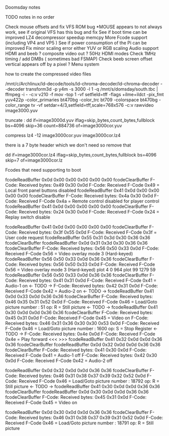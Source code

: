 Doomsday notes




TODO notes in no order

Check mouse offsets and fix VFS ROM bug
*MOUSE appears to not always work, see if original VFS has this bug and fix
See if boot time can be improved
LZ4 decompressor speedup memcpy
More Fcode support (including VP4 and VP5 )
See if power consumption of the Pi can be improved
Fix minor scaling error either YUV or RGB scaling
Audio support HDMI and beeb ?
composite video out ?
50Hz HDMI modes
Check 1MHz timing / add DMBs ( sometimes bad FSMAP)
Check beeb screen offset vertical appears off by a pixel ?
Menu system



how to create the compressed video files

 /mnt/c/Archlinux/ld-decode/tools/ld-chroma-decoder/ld-chroma-decoder --decoder transform3d -p y4m -s 3000 -l 1 -q /mnt/s/domsday/south.tbc  | ffmpeg -i - -c:v v210 -f mov -top 1 -vf setfield=tff -flags +ilme+ildct -pix_fmt yuv422p -color_primaries bt470bg -color_trc bt709 -colorspace bt470bg -color_range tv -vf setdar=4/3,setfield=tff,scale=768x576 -c:v rawvideo image3000.yuv


truncate :
dd if=image3000d.yuv iflag=skip_bytes,count_bytes,fullblock bs=4096 skip=36 count=884736 of=image3000cor.yuv

compress
lz4 -12 image3000cor.yuv image3000cor.lz4

there is a 7 byte header which we don't need so remove that

dd if=image3000cor.lz4 iflag=skip_bytes,count_bytes,fullblock bs=4096 skip=7 of=image3000cor.lz


Fcodes that need supporting to boot

fcodeReadBuffer
 0x0d 0x00 0x00 0x00 0x00 0x00 fcodeClearBuffer
F-Code: Received bytes: 0x49 0x30 0x0d
F-Code: Received F-Code 0x49 = Local front panel buttons disabled
fcodeReadBuffer
 0x41 0x0d 0x00 0x00 0x00 0x00 fcodeClearBuffer
F-Code: Received bytes: 0x4a 0x30 0x0d
F-Code: Received F-Code 0x4a = Remote control disabled for player control
fcodeReadBuffer
 0x41 0x0d 0x00 0x00 0x00 0x00 fcodeClearBuffer
F-Code: Received bytes: 0x24 0x30 0x0d
F-Code: Received F-Code 0x24 = Replay switch disable

fcodeReadBuffer
 0x41 0x0d 0x00 0x00 0x00 0x00 fcodeClearBuffer
F-Code: Received bytes: 0x3f 0x55 0x0d
F-Code: Received F-Code 0x3f = User code request
<UCD>fcodeReadBuffer
 0x55 0x31 0x3d 0x30 0x36 0x36 fcodeClearBuffer
fcodeReadBuffer
 0x0d 0x31 0x3d 0x30 0x36 0x36 fcodeClearBuffer
F-Code: Received bytes: 0x56 0x50 0x33 0x0d
F-Code: Received F-Code 0x56 = Video overlay mode 3 (Hard-keyed)
fcodeReadBuffer
 0x56 0x50 0x33 0x0d 0x36 0x36 fcodeClearBuffer
F-Code: Received bytes: 0x56 0x50 0x33 0x0d
F-Code: Received F-Code 0x56 = Video overlay mode 3 (Hard-keyed)
plot 4 0 964
plot 99 1279 59
fcodeReadBuffer
 0x56 0x50 0x33 0x0d 0x36 0x36 fcodeClearBuffer
F-Code: Received bytes: 0x41 0x31 0x0d
F-Code: Received F-Code 0x41 = Audio-1 on                <- TODO ->
F-Code: Received bytes: 0x42 0x31 0x0d
F-Code: Received F-Code 0x42 = Audio-2 on               <- TODO ->
fcodeReadBuffer
 0x41 0x0d 0x33 0x0d 0x36 0x36 fcodeClearBuffer
F-Code: Received bytes: 0x46 0x35 0x31 0x52 0x0d
F-Code: Received F-Code 0x46 = Load/Goto picture number : 51 op: R = Still picture   <- TODO ->
fcodeReadBuffer
 0x41 0x30 0x0d 0x0d 0x36 0x36 fcodeClearBuffer
F-Code: Received bytes: 0x45 0x31 0x0d
F-Code: Received F-Code 0x45 = Video on
F-Code: Received bytes: 0x46 0x31 0x36 0x30 0x30 0x53 0x0d
F-Code: Received F-Code 0x46 = Load/Goto picture number : 1600 op: S = Stop Register  <- TODO ->
F-Code: Received bytes: 0x4e 0x0d
F-Code: Received F-Code 0x4e = Play forward        <<< >>>
fcodeReadBuffer
 0x41 0x32 0x0d 0x0d 0x36 0x36 fcodeClearBuffer
fcodeReadBuffer
 0x0d 0x32 0x0d 0x0d 0x36 0x36 fcodeClearBuffer
F-Code: Received bytes: 0x41 0x30 0x0d
F-Code: Received F-Code 0x41 = Audio-1 off
F-Code: Received bytes: 0x42 0x30 0x0d
F-Code: Received F-Code 0x42 = Audio-2 off

fcodeReadBuffer
 0x0d 0x32 0x0d 0x0d 0x36 0x36 fcodeClearBuffer
F-Code: Received bytes: 0x46 0x31 0x38 0x37 0x39 0x32 0x52 0x0d
F-Code: Received F-Code 0x46 = Load/Goto picture number : 18792 op: R = Still picture  <- TODO ->
fcodeReadBuffer
 0x41 0x30 0x0d 0x0d 0x36 0x36 fcodeClearBuffer
fcodeReadBuffer
 0x0d 0x30 0x0d 0x0d 0x36 0x36 fcodeClearBuffer
F-Code: Received bytes: 0x45 0x31 0x0d
F-Code: Received F-Code 0x45 = Video on

fcodeReadBuffer
 0x0d 0x30 0x0d 0x0d 0x36 0x36 fcodeClearBuffer
F-Code: Received bytes: 0x46 0x31 0x38 0x37 0x39 0x31 0x52 0x0d
F-Code: Received F-Code 0x46 = Load/Goto picture number : 18791 op: R = Still picture
